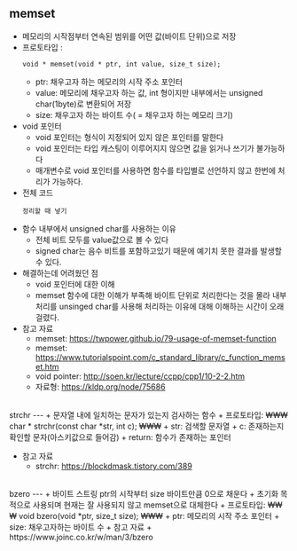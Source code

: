 memset
---
+ 메모리의 시작점부터 연속된 범위를 어떤 값(바이트 단위)으로 저장
+ 프로토타입 :
	```
	void * memset(void * ptr, int value, size_t size);
	```
	+ ptr: 채우고자 하는 메모리의 시작 주소 포인터
	+ value: 메모리에 채우고자 하는 값, int 형이지만 내부에서는 unsigned char(1byte)로 변환되어 저장
	+ size: 채우고자 하는 바이트 수( = 채우고자 하는 메모리 크기)
+ void 포인터
	+ void 포인터는 형식이 지정되어 있지 않은 포인터를 말한다
	+ void 포인터는 타입 캐스팅이 이루어지지 않으면 값을 읽거나 쓰기가 불가능하다
	+ 매개변수로 void 포인터를 사용하면 함수를 타입별로 선언하지 않고 한번에 처리가 가능하다.
+ 전체 코드
	```
	정리할 때 넣기
	```
+ 함수 내부에서 unsigned char를 사용하는 이유
	+ 전체 비트 모두를 value값으로 볼 수 있다
	+ signed char는 음수 비트를 포함하고있기 때문에 예기치 못한 결과를 발생할 수 있다.
+ 해결하는데 어려웠던 점
	+ void 포인터에 대한 이해
	+ memset 함수에 대한 이해가 부족해 바이트 단위로 처리한다는 것을 몰라 내부 처리를 unsinged char를 사용해 처리하는 이유에 대해 이해하는 시간이 오래걸렸다.
+ 참고 자료
	+ memset: https://twpower.github.io/79-usage-of-memset-function
	+ memset: https://www.tutorialspoint.com/c_standard_library/c_function_memset.htm
	+ void pointer: http://soen.kr/lecture/ccpp/cpp1/10-2-2.htm
	+ 자료형: https://kldp.org/node/75686

<br>
strchr
---
+ 문자열 내에 일치하는 문자가 있는지 검사하는 함수
+ 프로토타입:
	₩₩₩
	char * strchr(const char *str, int c);
	₩₩₩
	+ str: 검색할 문자열
	+ c: 존재하는지 확인할 문자(아스키값으로 들어감)
	+ return: 함수가 존재하는 포인터

+ 참고 자료
	+ strchr: https://blockdmask.tistory.com/389
<br>
bzero
---
+ 바이트 스트링 ptr의 시작부터 size 바이트만큼 0으로 채운다
+ 초기화 목적으로 사용되며 현재는 잘 사용되지 않고 memset으로 대체한다
+ 프로토타입:
	₩₩₩
	void bzero(void *ptr, size_t size);
	₩₩₩
	+ ptr: 메모리의 시작 주소 포인터
	+ size: 채우고자하는 바이트 수
+ 참고 자료
	+ https://www.joinc.co.kr/w/man/3/bzero
